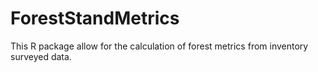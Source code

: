 # ForestStandMetrics
This R package allow for the calculation of forest metrics from inventory surveyed data.
